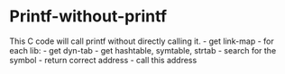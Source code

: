 # Printf-without-printf

This C code will call printf without directly calling it.
    - get link-map
    - for each lib:
        - get dyn-tab
        - get hashtable, symtable, strtab
        - search for the symbol
        - return correct address
    - call this address
